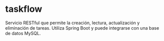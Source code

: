 # taskflow
Servicio RESTful que permite la creación, lectura, actualización y eliminación de tareas. Utiliza Spring Boot y puede integrarse con una base de datos MySQL.
